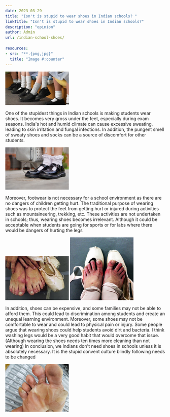 ```yaml
---
date: 2023-03-29
title: "Isn't is stupid to wear shoes in Indian schools? "
linkTitle: "Isn't is stupid to wear shoes in Indian schools?"
description: "opinion"
author: Admin
url: /indian-school-shoes/

resources:
- src: "**.{png,jpg}"
  title: "Image #:counter"
---
```

<img src="1.jpg" width="200" >


One of the stupidest things in Indian schools is making students wear shoes. It becomes very gross under the feet, especially during exam seasons. India's hot and humid climate can cause excessive sweating, leading to skin irritation and fungal infections. In addition, the pungent smell of sweaty shoes and socks can be a source of discomfort for other students. 


<img src="2.jpg" width="200">


Moreover, footwear is not necessary for a school environment as there are no dangers of children getting hurt. The traditional purpose of wearing shoes was to protect the feet from getting hurt or injured during activities such as mountaineering, trekking, etc. These activities are not undertaken in schools; thus, wearing shoes becomes irrelevant. Although it could be acceptable when students are going for sports or for labs where there would be dangers of hurting the legs


<img src="3.jpg" width="200"> <img src="4.png" width="200">


In addition, shoes can be expensive, and some families may not be able to afford them. This could lead to discrimination among students and create an unequal learning environment. Moreover, some shoes may not be comfortable to wear and could lead to physical pain or injury. Some people argue that wearing shoes could help students avoid dirt and bacteria. I think washing legs would be a very good habit that would overcome that issue. (Although wearing the shoes needs ten times more cleaning than not wearing)
 In conclusion, we Indians don't need shoes in schools unless it is absolutely necessary. It is the stupid convent culture blindly following needs to be changed

<img src="5.jpg" width="200">
